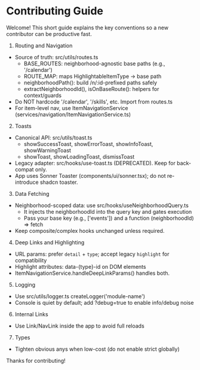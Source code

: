 # Contributing Guide

Welcome! This short guide explains the key conventions so a new contributor can be productive fast.

1) Routing and Navigation
- Source of truth: src/utils/routes.ts
  - BASE_ROUTES: neighborhood-agnostic base paths (e.g., '/calendar')
  - ROUTE_MAP: maps HighlightableItemType → base path
  - neighborhoodPath(): build /n/:id-prefixed paths safely
  - extractNeighborhoodId(), isOnBaseRoute(): helpers for context/guards
- Do NOT hardcode '/calendar', '/skills', etc. Import from routes.ts
- For item-level nav, use ItemNavigationService (services/navigation/ItemNavigationService.ts)

2) Toasts
- Canonical API: src/utils/toast.ts
  - showSuccessToast, showErrorToast, showInfoToast, showWarningToast
  - showToast, showLoadingToast, dismissToast
- Legacy adapter: src/hooks/use-toast.ts (DEPRECATED). Keep for back-compat only.
- App uses Sonner Toaster (components/ui/sonner.tsx); do not re-introduce shadcn toaster.

3) Data Fetching
- Neighborhood-scoped data: use src/hooks/useNeighborhoodQuery.ts
  - It injects the neighborhoodId into the query key and gates execution
  - Pass your base key (e.g., ['events']) and a function (neighborhoodId) => fetch
- Keep composite/complex hooks unchanged unless required.

4) Deep Links and Highlighting
- URL params: prefer `detail` + `type`; accept legacy `highlight` for compatibility
- Highlight attributes: data-{type}-id on DOM elements
- ItemNavigationService.handleDeepLinkParams() handles both.

5) Logging
- Use src/utils/logger.ts createLogger('module-name')
- Console is quiet by default; add ?debug=true to enable info/debug noise

6) Internal Links
- Use Link/NavLink inside the app to avoid full reloads

7) Types
- Tighten obvious anys when low-cost (do not enable strict globally)

Thanks for contributing!
